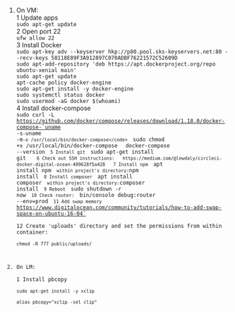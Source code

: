 1. On VM:  
1 Update apps  
`sudo apt-get update`  
2 Open port 22  
`ufw allow 22`  
3 Install Docker  
`sudo apt-key adv --keyserver hkp://p80.pool.sks-keyservers.net:80 --recv-keys 58118E89F3A912897C070ADBF76221572C52609D`  
`sudo apt-add-repository 'deb https://apt.dockerproject.org/repo ubuntu-xenial main'`  
`sudo apt-get update`  
`apt-cache policy docker-engine`  
`sudo apt-get install -y docker-engine`  
`sudo systemctl status docker`  
`sudo usermod -aG docker $(whoami)`  
4 Install docker-compose  
<code>sudo curl -L https://github.com/docker/compose/releases/download/1.18.0/docker-compose-`uname -s`-`uname -m` -o /usr/local/bin/docker-compose</code>  
`sudo chmod +x /usr/local/bin/docker-compose`  
`docker-compose --version`  
5 Install git  
`sudo apt-get install git`    
6 Check out SSH instructions:  
https://medium.com/@lewdaly/circleci-docker-digital-ocean-409628f5a428  
7 Install npm  
`apt install npm`  
within project's directory: `npm install`  
8 Install composer  
`apt install composer`  
within project's directory: `composer install`  
9 Reboot  
`sudo shutdown -r now`  
10 Check router:  
`bin/console debug:router --env=prod`  
11 Add swap memory  
`https://www.digitalocean.com/community/tutorials/how-to-add-swap-space-on-ubuntu-16-04`  
12 Create 'uploads' directory and set the permissions from within container:  
`chmod -R 777 public/uploads/`

2. On LM:  
1 Install pbcopy  
`sudo apt-get install -y xclip`  
`alias pbcopy="xclip -sel clip"`
